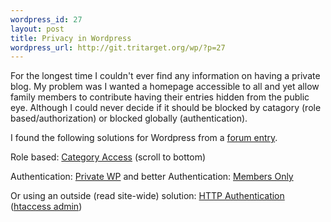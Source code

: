 ```yaml
--- 
wordpress_id: 27
layout: post
title: Privacy in Wordpress
wordpress_url: http://git.tritarget.org/wp/?p=27
---
```

For the longest time I couldn't ever find any information on having a private
blog. My problem was I wanted a homepage accessible to all and yet allow family
members to contribute having their entries hidden from the public eye. Although
I could never decide if it should be blocked by catagory (role
based/authorization) or blocked globally (authentication).

I found the following solutions for Wordpress from a
[forum entry](http://wordpress.org/support/topic/100054?replies=6).

Role based: [Category Access](http://www.coppit.org/code/) (scroll to bottom)

Authentication: [Private WP](http://wordpress.org/extend/plugins/private-wp/)
and better Authentication:
[Members Only](http://wordpress.org/extend/plugins/members-only/)

Or using an outside (read site-wide) solution:
[HTTP Authentication](http://wordpress.org/extend/plugins/http-authentication/)
([htaccess admin](http://webscripts.softpedia.com/script/Snippets/Htaccess-User-Management-and-Authentication-System-10102.html))
